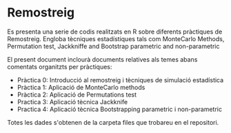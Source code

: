 # Remostreig
Es presenta una serie de codis realitzats en R sobre diferents pràctiques de Remostreig. Engloba tècniques estadístiques tals com MonteCarlo Methods, Permutation test, Jackkniffe and Bootstrap parametric and non-parametric

El present document inclourà documents relatives als temes abans comentats organitzts per pràctiques:

  - Pràctica 0: Introducció al remostreig i tècniques de simulació estadística
  - Pràctica 1: Aplicació de MonteCarlo methods
  - Pràctica 2: Aplicació de Permutations test
  - Practica 3: Aplicació tècnica Jackknife
  - Practica 4: Aplicació tècnica Bootstrapping parametric i non-parametric

Totes les dades s'obtenen de la carpeta files que trobareu en el repositori.

